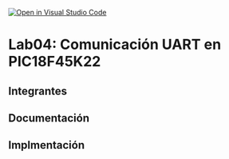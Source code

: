 [![Open in Visual Studio Code](https://classroom.github.com/assets/open-in-vscode-2e0aaae1b6195c2367325f4f02e2d04e9abb55f0b24a779b69b11b9e10269abc.svg)](https://classroom.github.com/online_ide?assignment_repo_id=19574433&assignment_repo_type=AssignmentRepo)
# Lab04: Comunicación UART en PIC18F45K22

## Integrantes


## Documentación


## Implmentación


